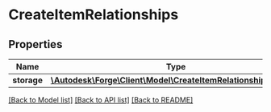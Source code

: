 # CreateItemRelationships

## Properties
Name | Type | Description | Notes
------------ | ------------- | ------------- | -------------
**storage** | [**\Autodesk\Forge\Client\Model\CreateItemRelationshipsStorage**](CreateItemRelationshipsStorage.md) |  | [optional] 

[[Back to Model list]](../README.md#documentation-for-models) [[Back to API list]](../README.md#documentation-for-api-endpoints) [[Back to README]](../README.md)


